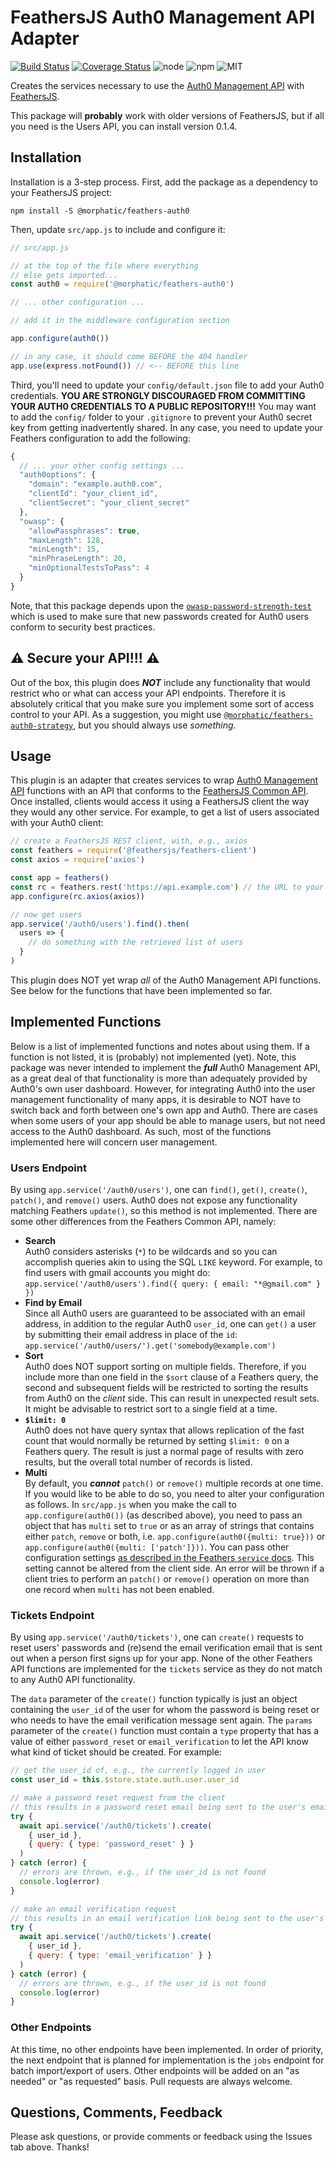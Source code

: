 # FeathersJS Auth0 Management API Adapter

[![Build Status](https://travis-ci.org/morphatic/feathers-auth0.svg?branch=master)](https://travis-ci.org/morphatic/feathers-auth0)
[![Coverage Status](https://coveralls.io/repos/github/morphatic/feathers-auth0/badge.svg?branch=master)](https://coveralls.io/github/morphatic/feathers-auth0?branch=master)
![node](https://img.shields.io/node/v/@morphatic/feathers-auth0.svg)
![npm](https://img.shields.io/npm/v/@morphatic/feathers-auth0.svg)
![MIT](https://img.shields.io/npm/l/@morphatic/feathers-auth0.svg)

Creates the services necessary to use the [Auth0 Management API](https://auth0.com/docs/api/management/v2) with [FeathersJS](https://feathersjs.com).

This package will **probably** work with older versions of FeathersJS, but if all you need is the Users API, you can install version 0.1.4.

## Installation

Installation is a 3-step process. First, add the package as a dependency to your FeathersJS project:

```shell
npm install -S @morphatic/feathers-auth0
```

Then, update `src/app.js` to include and configure it:

```js
// src/app.js

// at the top of the file where everything
// else gets imported...
const auth0 = require('@morphatic/feathers-auth0')

// ... other configuration ...

// add it in the middleware configuration section

app.configure(auth0())

// in any case, it should come BEFORE the 404 handler
app.use(express.notFound()) // <-- BEFORE this line
```

Third, you'll need to update your `config/default.json` file to add your Auth0 credentials. **YOU ARE STRONGLY DISCOURAGED FROM COMMITTING YOUR AUTH0 CREDENTIALS TO A PUBLIC REPOSITORY!!!** You may want to add the `config/` folder to your `.gitignore` to prevent your Auth0 secret key from getting inadvertently shared. In any case, you need to update your Feathers configuration to add the following:

```js
{
  // ... your other config settings ...
  "auth0options": {
    "domain": "example.auth0.com",
    "clientId": "your_client_id",
    "clientSecret": "your_client_secret"
  },
  "owasp": {
    "allowPassphrases": true,
    "maxLength": 128,
    "minLength": 15,
    "minPhraseLength": 20,
    "minOptionalTestsToPass": 4
  }
}
```

Note, that this package depends upon the [`owasp-password-strength-test`](https://www.npmjs.com/package/owasp-password-strength-test) which is used to make sure that new passwords created for Auth0 users conform to security best practices.

## :warning: Secure your API!!! :warning:

Out of the box, this plugin does **_NOT_** include any functionality that would restrict who or what can access your API endpoints. Therefore it is absolutely critical that you make sure you implement some sort of access control to your API. As a suggestion, you might use [`@morphatic/feathers-auth0-strategy`](https://www.npmjs.com/package/@morphatic/feathers-auth0-strategy), but you should always use _something_.

## Usage

This plugin is an adapter that creates services to wrap [Auth0 Management API](https://auth0.com/docs/api/management/v2) functions with an API that conforms to the [FeathersJS Common API](https://crow.docs.feathersjs.com/api/databases/common.html). Once installed, clients would access it using a FeathersJS client the way they would any other service. For example, to get a list of users associated with your Auth0 client:

```js
// create a FeathersJS REST client, with, e.g., axios
const feathers = require('@feathersjs/feathers-client')
const axios = require('axios')

const app = feathers()
const rc = feathers.rest('https://api.example.com') // the URL to your feathers API server
app.configure(rc.axios(axios))

// now get users
app.service('/auth0/users').find().then(
  users => {
    // do something with the retrieved list of users
  }
)
```

This plugin does NOT yet wrap _all_ of the Auth0 Management API functions. See below for the functions that have been implemented so far.

## Implemented Functions

Below is a list of implemented functions and notes about using them. If a function is not listed, it is (probably) not implemented (yet). Note, this package was never intended to implement the **_full_** Auth0 Management API, as a great deal of that functionality is more than adequately provided by Auth0's own user dashboard. However, for integrating Auth0 into the user management functionality of many apps, it is desirable to NOT have to switch back and forth between one's own app and Auth0. There are cases when some users of your app should be able to manage users, but not need access to the Auth0 dashboard. As such, most of the functions implemented here will concern user management.

### Users Endpoint

By using `app.service('/auth0/users')`, one can `find()`, `get()`, `create()`, `patch()`, and `remove()` users. Auth0 does not expose any functionality matching Feathers `update()`, so this method is not implemented. There are some other differences from the Feathers Common API, namely:

* **Search**<br>Auth0 considers asterisks (`*`) to be wildcards and so you can accomplish queries akin to using the SQL `LIKE` keyword. For example, to find users with gmail accounts you might do:<br>`app.service('/auth0/users').find({ query: { email: "*@gmail.com" } })`
* **Find by Email**<br>Since all Auth0 users are guaranteed to be associated with an email address, in addition to the regular Auth0 `user_id`, one can `get()` a user by submitting their email address in place of the `id`:<br>`app.service('/auth0/users/').get('somebody@example.com')`
* **Sort**<br>Auth0 does NOT support sorting on multiple fields. Therefore, if you include more than one field in the `$sort` clause of a Feathers query, the second and subsequent fields will be restricted to sorting the results from Auth0 on the _client_ side. This can result in unexpected result sets. It might be advisable to restrict sort to a single field at a time.
* **`$limit: 0`**<br>Auth0 does not have query syntax that allows replication of the fast count that would normally be returned by setting `$limit: 0` on a Feathers query. The result is just a normal page of results with zero results, but the overall total number of records is listed.
* **Multi**<br>By default, you **_cannot_** `patch()` or `remove()` multiple records at one time. If you would like to be able to do so, you need to alter your configuration as follows. In `src/app.js` when you make the call to `app.configure(auth0())` (as described above), you need to pass an object that has `multi` set to `true` or as an array of strings that contains either `patch`, `remove` or both, i.e. `app.configure(auth0({multi: true}))` or `app.configure(auth0({multi: ['patch']}))`. You can pass other configuration settings [as described in the Feathers `service` docs](https://crow.docs.feathersjs.com/api/databases/common.html). This setting cannot be altered from the client side. An error will be thrown if a client tries to perform an `patch()` or `remove()` operation on more than one record when `multi` has not been enabled.

### Tickets Endpoint

By using `app.service('/auth0/tickets')`, one can `create()` requests to reset users' passwords and (re)send the email verification email that is sent out when a person first signs up for your app. None of the other Feathers API functions are implemented for the `tickets` service as they do not match to any Auth0 API functionality.

The `data` parameter of the `create()` function typically is just an object containing the `user_id` of the user for whom the password is being reset or who needs to have the email verification message sent again. The `params` parameter of the `create()` function must contain a `type` property that has a value of either `password_reset` or `email_verification` to let the API know what kind of ticket should be created. For example:

```js
// get the user_id of, e.g., the currently logged in user
const user_id = this.$store.state.auth.user.user_id

// make a password reset request from the client
// this results in a password reset email being sent to the user's email address
try {
  await api.service('/auth0/tickets').create(
    { user_id },
    { query: { type: 'password_reset' } }
  )
} catch (error) {
  // errors are thrown, e.g., if the user_id is not found
  console.log(error)
}

// make an email verification request
// this results in an email verification link being sent to the user's email address
try {
  await api.service('/auth0/tickets').create(
    { user_id },
    { query: { type: 'email_verification' } }
  )
} catch (error) {
  // errors are thrown, e.g., if the user_id is not found
  console.log(error)
}
```

### Other Endpoints

At this time, no other endpoints have been implemented. In order of priority, the next endpoint that is planned for implementation is the `jobs` endpoint for batch import/export of users. Other endpoints will be added on an "as needed" or "as requested" basis. Pull requests are always welcome.

## Questions, Comments, Feedback

Please ask questions, or provide comments or feedback using the Issues tab above. Thanks!
